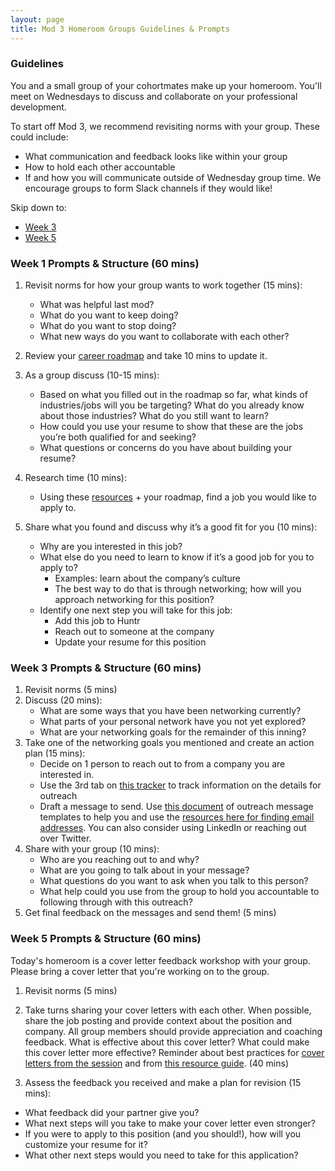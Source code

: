 ```yaml
---
layout: page
title: Mod 3 Homeroom Groups Guidelines & Prompts
---
```


### Guidelines
You and a small group of your cohortmates make up your homeroom. You'll meet on Wednesdays to discuss and collaborate on your professional development.

To start off Mod 3, we recommend revisiting norms with your group. These could include:

* What communication and feedback looks like within your group
* How to hold each other accountable
* If and how you will communicate outside of Wednesday group time. We encourage groups to form Slack channels if they would like!

Skip down to:
* [Week 3](#week-3)
* [Week 5](#week-5)

### Week 1 Prompts & Structure (60 mins)
1. Revisit norms for how your group wants to work together (15 mins):
   
   * What was helpful last mod?
   * What do you want to keep doing?
   * What do you want to stop doing?
   * What new ways do you want to collaborate with each other?

2. Review your [career roadmap](https://docs.google.com/document/d/1yMlss8updK2zaTVPwUzcoBG2ws5zBWENjE2a-SjSPeM/edit?usp=sharing) and take 10 mins to update it.

3. As a group discuss (10-15 mins):
  
   * Based on what you filled out in the roadmap so far, what kinds of industries/jobs will you be targeting? What do you already know about those industries? What do you still want to learn?
   * How could you use your resume to show that these are the jobs you’re both qualified for and seeking?  
   * What questions or concerns do you have about building your resume? 

4. Research time (10 mins):
   
   * Using these [resources](/resources/finding_opportunities) + your roadmap, find a job you would like to apply to.

5. Share what you found and discuss why it’s a good fit for you (10 mins):
  
   * Why are you interested in this job? 
   * What else do you need to learn to know if it’s a good job for you to apply to?
     * Examples: learn about the company’s culture 
     * The best way to do that is through networking; how will you approach networking for this position?
   * Identify one next step you will take for this job:
     * Add this job to Huntr
     * Reach out to someone at the company
     * Update your resume for this position

### Week 3 Prompts & Structure (60 mins) <a name="week-3"></a>
1. Revisit norms (5 mins)
2. Discuss (20 mins):
      * What are some ways that you have been networking currently? 
      * What parts of your personal network have you not yet explored? 
      * What are your networking goals for the remainder of this inning? 
3. Take one of the networking goals you mentioned and create an action plan (15 mins):
      * Decide on 1 person to reach out to from a company you are interested in.
      * Use the 3rd tab on [this tracker](https://docs.google.com/spreadsheets/d/1C-JY4qBv4Dxc7A1DLvkiJ8IDJJvGR_uMHKztXL16nk8/edit?usp=sharing) to track information on the details for outreach 
      * Draft a message to send. Use [this document](https://docs.google.com/spreadsheets/d/1LeI2exD3jqzdgz5eFs6PLyaSspLCWvnds9VoxVbCFeQ/edit?usp=sharing) of outreach message templates to help you and use the [resources here for finding email addresses](/resources/outreach_networking_resources). You can also consider using LinkedIn or reaching out over Twitter.  
4. Share with your group (10 mins):
      * Who are you reaching out to and why?
      * What are you going to talk about in your message?
      * What questions do you want to ask when you talk to this person?
      * What help could you use from the group to hold you accountable to following through with this outreach?
5. Get final feedback on the messages and send them! (5 mins)
 
### Week 5 Prompts & Structure (60 mins) <a name="week-5"></a>
Today's homeroom is a cover letter feedback workshop with your group. Please bring a cover letter that you're working on to the group. 

1. Revisit norms (5 mins) 

2. Take turns sharing your cover letters with each other. When possible, share the job posting and provide context about the position and company. All group members should provide appreciation and coaching feedback. What is effective about this cover letter? What could make this cover letter more effective? Reminder about best practices for [cover letters from the session](/module_three/week_3_application_process_session) and from [this resource guide](/resources/cover_letter_resources). (40 mins)

3. Assess the feedback you received and make a plan for revision (15 mins):

  * What feedback did your partner give you?
  * What next steps will you take to make your cover letter even stronger?
  * If you were to apply to this position (and you should!), how will you customize your resume for it? 
  * What other next steps would you need to take for this application? 
